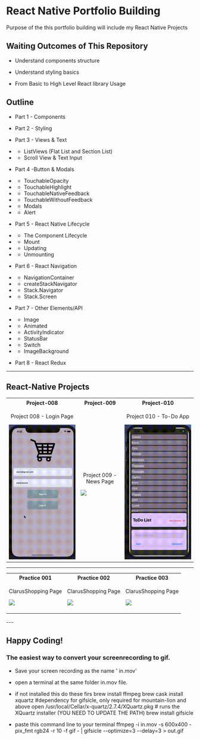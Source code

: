 # React Native Portfolio Building

Purpose of the this portfolio building will include my React Native Projects 

##  Waiting Outcomes of This Repository

- Understand components structure

- Understand styling basics

- From Basic to High Level React library Usage

## Outline

- Part 1 - Components
  
- Part 2 - Styling
  
- Part 3 - Views & Text
- - ListViews (Flat List and Section List)
- - Scroll View & Text Input

- Part 4 -Button & Modals
- - TouchableOpacity
- - TouchableHighlight
- - TouchableNativeFeedback
- - TouchableWithoutFeedback
- - Modals
- - Alert
  
- Part 5 - React Native Lifecycle
- - The Component Lifecycle
- - Mount
- - Updating
- - Unmounting

- Part 6 - React Navigation
- - NavigationContainer 
- - createStackNavigator
- - Stack.Navigator
- - Stack.Screen

- Part 7 - Other Elements/API
- - Image
- - Animated
- - ActivityIndicator 
- - StatusBar  
- - Switch 
- - ImageBackground

- Part 8 - React Redux
  
---
##  React-Native Projects

<table>
<tr>
  <th> Project-008 </th>
  <th> Project-009 </th>
  <th> Project-010 </th>
</tr>

<tr>
  <td>
  <p align ='center'>Project 008 - Login Page </p>
  <img src = "./images/loginPage.gif">
  </td>

  <td>
  <p align ='center'> Project 009 - News Page <p>
  <img src = "./images/newspage.gif">
  </td>

  <td>
  <p align ='center'> Project 010 - To-Do App</p>
  <img src = "./images/todoApp.gif">
  </td>
</tr>
</table>

---


<table>
<tr>
  <th>Practice 001
  <th>Practice 002
  <th>Practice 003
</tr>
  <td>
  <p align ='center'> ClarusShopping Page <p>
  <img src = "./images/clarusShopping.gif">
  </td>
  <td>
  <p align ='center'> ClarusShopping Page <p>
  <img src = "./images/clarusShopping.gif">
  </td>
  <td>
  <p align ='center'> ClarusShopping Page <p>
  <img src = "./images/clarusShopping.gif">
  </td>

</table>
---

<!-- # Practice 001 - ShoppingPage

- ![ShoppingPage](./images/shopping.gif)

---
# Project 008 - Login Page
! [Project 008 Login Page](./images/Screen%20Shot%202020-10-12%20at%2023.29.37.png)


---
# Project 009 - News Page
- ![Project 010 NewsPage](./images/newspage.gif)


---
# Project 010 - To-Do App
- ![Project 011 To-Do App](./images/todoApp.gif) -->

## Happy Coding!






### The easiest way to convert your screenrecording to gif.


- Save your screen recording as the name ' in.mov'
- open a terminal at the same folder in.mov file.
- if not installed this do these firs
brew install ffmpeg 
brew cask install xquartz #dependency for gifsicle, only required for mountain-lion and above
open /usr/local/Cellar/x-quartz/2.7.4/XQuartz.pkg # runs the XQuartz installer (YOU NEED TO UPDATE THE PATH)
brew install gifsicle
- paste this command line to your terminal 
  ffmpeg -i in.mov -s 600x400 -pix_fmt rgb24 -r 10 -f gif - | gifsicle --optimize=3 --delay=3 > out.gif



  <!-- ```c++
int foo() {
    int result = 4;
    return result;
}
``` -->

```c++
int foo() { 
    int x = 4;
    return x;
}
```
